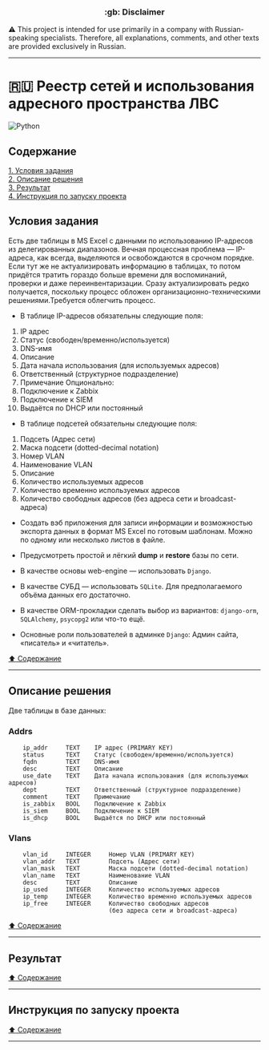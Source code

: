 <h3 align="center">:gb: Disclaimer</h3>

:warning: This project is intended for use primarily in a company with
Russian-speaking specialists. Therefore, all explanations, comments, and other
texts are provided exclusively in Russian.

----

# :ru: Реестр сетей и использования адресного пространства ЛВС #

![Python](https://img.shields.io/badge/python-3670A0?style=plastic&logo=python&logoColor=ffdd54)

## Содержание ##

[1. Условия задания](#условия-задания)    
[2. Описание решения](#описание-решения)    
[3. Результат](#результат)    
[4. Инструкция по запуску проекта](#инструкция-по-запуску-проекта)    

## Условия задания ##

Есть две таблицы в MS Excel с данными по использованию IP-адресов из
делегированных диапазонов. Вечная процессная проблема&nbsp;&mdash; IP-адреса,
как всегда, выделяются и освобождаются в срочном порядке. Если тут же не
актуализировать информацию в таблицах, то потом придётся тратить гораздо больше
времени для воспоминаний, проверки и даже переинвентаризации. Сразу
актуализировать редко получается, поскольку процесс обложен
организационно-техническими решениями.Требуется облегчить процесс.

- В таблице IP-адресов обязательны следующие поля:

1. IP адрес
2. Статус (свободен/временно/используется)
3. DNS-имя
4. Описание
5. Дата начала использования (для используемых адресов)
6. Ответственный (структурное подразделение)
7. Примечание
Опционально:
8. Подключение к Zabbix
9. Подключение к SIEM
10. Выдаётся по DHCP или постоянный

- В таблице подсетей обязательны следующие поля:

1. Подсеть (Адрес сети)
2. Маска подсети (dotted-decimal notation)
3. Номер VLAN
4. Наименование VLAN
5. Описание
6. Количество используемых адресов
7. Количество временно используемых адресов
8. Количество свободных адресов (без адреса сети и broadcast-адреса)

- Создать вэб приложения для записи информации и возможностью экспорта данных
в формат MS Excel по готовым шаблонам. Можно по одному или несколько листов в
файле.

- Предусмотреть простой и лёгкий **dump** и **restore** базы по сети.

- В качестве основы web-engine&nbsp;&mdash; использовать `Django`.

- В качестве СУБД&nbsp;&mdash; использовать `SQLite`. Для предполагаемого объёма
данных его достаточно.

- В качестве ORM-прокладки сделать выбор из вариантов: `django-orm`,
`SQLAlchemy`, `psycopg2` или что-то ещё.

- Основные роли пользователей в админке `Django`: Админ сайта,
&laquo;писатель&raquo; и &laquo;читатель&raquo;.

[:arrow_up: Содержание](#содержание)

----

## Описание решения ##

Две таблицы в базе данных:

### Addrs ###

```text
    ip_addr     TEXT    IP адрес (PRIMARY KEY)
    status      TEXT    Статус (свободен/временно/используется)
    fqdn        TEXT    DNS-имя
    desc        TEXT    Описание
    use_date    TEXT    Дата начала использования (для используемых адресов)
    dept        TEXT    Ответственный (структурное подразделение)
    comment     TEXT    Примечание
    is_zabbix   BOOL    Подключение к Zabbix
    is_siem     BOOL    Подключение к SIEM
    is_dhcp     BOOL    Выдаётся по DHCP или постоянный
```

### Vlans ###

```text
    vlan_id     INTEGER     Номер VLAN (PRIMARY KEY)
    vlan_addr   TEXT        Подсеть (Адрес сети)
    vlan_mask   TEXT        Маска подсети (dotted-decimal notation)
    vlan_name   TEXT        Наименование VLAN
    desc        TEXT        Описание
    ip_used     INTEGER     Количество используемых адресов
    ip_temp     INTEGER     Количество временно используемых адресов
    ip_free     INTEGER     Количество свободных адресов
                            (без адреса сети и broadcast-адреса)
```

[:arrow_up: Содержание](#содержание)

----

## Результат ##

[:arrow_up: Содержание](#содержание)

----

## Инструкция по запуску проекта ##

[:arrow_up: Содержание](#содержание)

----

